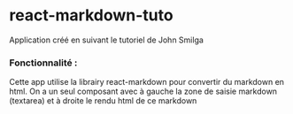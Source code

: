 # react-markdown-tuto

Application créé en suivant le tutoriel de John Smilga

### Fonctionnalité :

Cette app utilise la librairy react-markdown pour convertir du markdown en html. On a un seul composant avec à gauche la zone de saisie markdown (textarea) et à droite le rendu html de ce markdown

